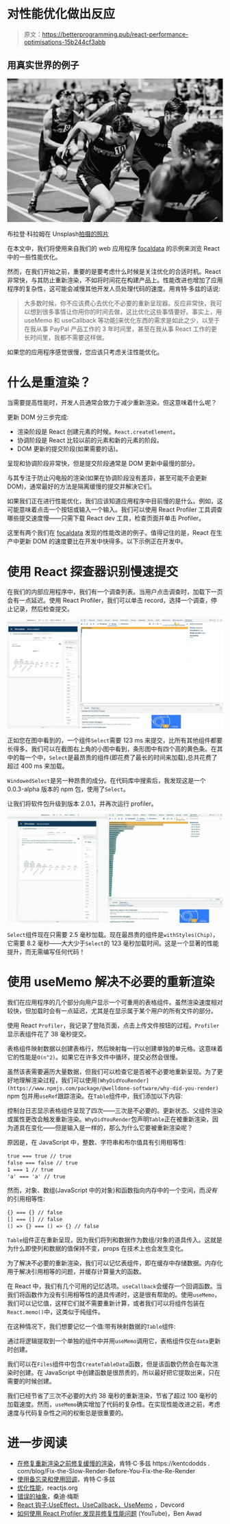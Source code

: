 # 对性能优化做出反应

> 原文：<https://betterprogramming.pub/react-performance-optimisations-15b244cf3abb>

## 用真实世界的例子

![](img/5073d0e8d3af20b7c52f1b3799d928cb.png)

布拉登·科拉姆在 Unsplash[拍摄的照片](https://unsplash.com/s/photos/athlete?utm_source=unsplash&utm_medium=referral&utm_content=creditCopyText)

在本文中，我们将使用来自我们的 web 应用程序 [focaldata](https://www.focaldata.com/) 的示例来浏览 React 中的一些性能优化。

然而，在我们开始之前，重要的是要考虑什么时候是关注优化的合适时机。React 非常快，与其防止重新渲染，不如将时间花在构建产品上。性能改进也增加了应用程序的复杂性，这可能会减慢其他开发人员处理代码的速度。用肯特·多兹的话说:

> 大多数时候，你不应该费心去优化不必要的重新呈现器。反应非常快，我可以想到很多事情让你用你的时间去做，这比优化这些事情要好。事实上，用 useMemo 和 useCallback 等功能]来优化东西的需求是如此之少，以至于在我从事 PayPal 产品工作的 3 年时间里，甚至在我从事 React 工作的更长时间里，我都不需要这样做。

如果您的应用程序感觉很慢，您应该只考虑关注性能优化。

# 什么是重渲染？

当需要提高性能时，开发人员通常会致力于减少重新渲染。但这意味着什么呢？

更新 DOM 分三步完成:

*   渲染阶段是 React 创建元素的时候。`React.createElement`。
*   协调阶段是 React 比较以前的元素和新的元素的阶段。
*   DOM 更新的提交阶段(如果需要的话)。

呈现和协调阶段非常快，但是提交阶段通常是 DOM 更新中最慢的部分。

与其专注于防止闪电般的渲染(如果在协调阶段没有差异，甚至可能不会更新 DOM)，通常最好的方法是隔离缓慢的提交并解决它们。

如果我们正在进行性能优化，我们应该知道应用程序中目前慢的是什么。例如，这可能意味着点击一个按钮或输入一个输入。我们可以使用 React Profiler 工具调查哪些提交速度慢——只需下载 React dev 工具，检查页面并单击 Profiler。

这里有两个我们在 [focaldata](https://www.focaldata.com/) 发现的性能改进的例子。值得记住的是，React 在生产中更新 DOM 的速度要比在开发中快得多。以下示例正在开发中。

# 使用 React 探查器识别慢速提交

在我们的内部应用程序中，我们有一个调查列表。当用户点击调查时，加载下一页会有一点延迟。使用 React Profiler，我们可以单击 record，选择一个调查，停止记录，然后检查提交。

![](img/65ee1e271b803807fc04d1ff3a31a7e9.png)

正如您在图中看到的，一个组件`Select`需要 123 ms 来提交，比所有其他组件都要长得多。我们可以在截图右上角的小图中看到，条形图中有四个高的黄色条。在其中的每一个中，`Select`是最昂贵的组件(即花费了最长的时间来加载),总共花费了超过 400 ms 来加载。

`WindowedSelect`是另一种昂贵的成分。在代码库中搜索后，我发现这是一个 0.0.3-alpha 版本的 npm 包，使用了`Select`。

让我们将软件包升级到版本 2.0.1，并再次运行 profiler。

![](img/afe3c91c1b4a9fe1ca05b11a4d2801e5.png)

`Select`组件现在只需要 2.5 毫秒加载。现在最昂贵的组件是`withStyles(Chip)`，它需要 8.2 毫秒——大大少于`Select`的 123 毫秒加载时间。这是一个显著的性能提升，而无需编写任何代码！

# 使用 useMemo 解决不必要的重新渲染

我们在应用程序的几个部分向用户显示一个可重用的表格组件。虽然渲染速度相对较快，但加载时会有一点延迟，尤其是在显示属于某个用户的所有文件的部分。

使用 React `Profiler`，我记录了登陆页面，点击上传文件按钮的过程。`Profiler`显示表组件花了 38 毫秒提交。

表格组件映射数据以创建表格行，然后映射每一行以创建单独的单元格。这意味着它的性能是`O(n^2)`。如果它在许多文件中循环，提交必然会很慢。

虽然该表需要遍历大量数据，但我们可以检查它是否被不必要地重新呈现。为了更好地理解渲染过程，我们可以使用`[WhyDidYouRender](https://www.npmjs.com/package/@welldone-software/why-did-you-render)` npm 包并用`useRef`跟踪渲染。在`Table`组件中，我们添加以下内容:

控制台日志显示表格组件呈现了四次——三次是不必要的。更新状态、父组件渲染或属性更改会触发重新渲染。`WhyDidYouRender`包声明`Table`正在被重新渲染，因为道具在变化——但是输入是一样的，那么为什么它要被重新渲染呢？

原因是，在 JavaScript 中，整数、字符串和布尔值具有引用相等性:

```
true === true // true
false === false // true
1 === 1 // true
'a' === 'a' // true
```

然而，对象、数组(JavaScript 中的对象)和函数指向内存中的一个空间，而*没有*的引用相等性:

```
{} === {} // false
[] === [] // false
() => {} === () => {} // false
```

`Table`组件正在重新呈现，因为我们将列和数据作为数组/对象的道具传入。这就是为什么即使列和数据的值保持不变，props 在技术上也会发生变化。

为了解决不必要的重新渲染，我们可以记忆表组件，即在缓存中存储数据。内存化用于解决引用相等的问题，并缓存计算量大的函数。

在 React 中，我们有几个可用的记忆选项。`useCallback`会缓存一个回调函数。当我们将函数作为没有引用相等性的道具传递时，这是很有帮助的。使用`useMemo`，我们可以记忆值，这样它们就不需要重新计算，或者我们可以将组件包装在`React.memo()`中，这类似于纯组件。

在这种情况下，我们想要记忆一个值:带有映射数据的`Table`组件:

通过将逻辑提取到一个单独的组件中并用`useMemo`调用它，表格组件仅在`data`更新时创建。

我们可以在`Files`组件中包含`CreateTableData`函数，但是该函数仍然会在每次渲染时创建。在 JavaScript 中创建函数是很昂贵的，所以最好把它提取出来，只在需要的时候创建。

我们已经节省了三次不必要的大约 38 毫秒的重新渲染，节省了超过 100 毫秒的加载速度。然而，`useMemo`确实增加了代码的复杂性。在实现性能改进之前，考虑速度与代码复杂性之间的权衡总是很重要的。

# 进一步阅读

*   [在修复重新渲染之前修复缓慢的渲染](https://kentcdodds.com/blog/fix-the-slow-render-before-you-fix-the-re-render)，肯特·C·多兹 https://kentcdodds . com/blog/Fix-the-Slow-Render-Before-You-Fix-the-Re-Render
*   [使用备忘录和使用回调](https://kentcdodds.com/blog/usememo-and-usecallback)，肯特·C·多兹
*   [优化性能](https://reactjs.org/docs/optimizing-performance.html)，reactjs.org
*   [错误的抽象](https://www.sandimetz.com/blog/2016/1/20/the-wrong-abstraction)，桑迪·梅斯
*   [React 钩子:UseEffect，UseCallback，UseMemo](https://dev.to/devcord/react-hooks-useeffect-usecallback-usememo-3o42) ，Devcord
*   [如何使用 React Profiler 发现并修复性能问题](https://www.youtube.com/watch?v=00RoZflFE34) (YouTube)，Ben Awad